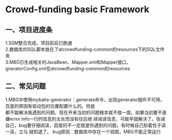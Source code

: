 # Crowd-funding basic Framework
## 一、项目进度条
1.SSM整合完成，项目前后已跑通    
2.数据库的SQL脚本放在了atcrowdfunding-common的resources下的SQL文件夹    
3.MBG已生成相关的JavaBean、Mapper.xml和Mapper接口，gneratorConfig.xml在atcrowdfunding-common的resources    
## 二、常见问题
1.MBG中使用mybatis-generator：generate命令，出现generator插件不可用，百度的原因有驱动包的位置配置什么的。但是    
 都不能解决我遇到的问题。现在开来当初的问题根本就不值一提。如果当初要不是嫌error info一行的信息的太长而没有往后继
 续阅读信息，可能早就解决了。告诫自己，bug要仔细阅读，百度的不一定就是你遇到的问题。有时候自己耐着性子读一读，立马
 就知道了。
 bug原因：数据库中存在一个视图，MBG不能正常运行
